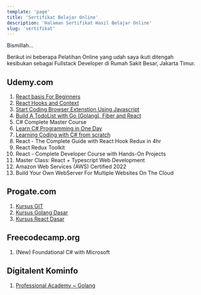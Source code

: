 ```yaml
---
template: 'page'
title: 'Sertifikat Belajar Online'
description: 'Halaman Sertifikat Hasil Belajar Online'
slug: 'sertifikat'
---
```


Bismillah...

Berikut ini beberapa Pelatihan Online yang udah saya ikuti ditengah kesibukan sebagai Fullstack Developer di Rumah Sakit Besar, Jakarta Timur.

## Udemy.com

1. [React basis For Beginners](http://ude.my/UC-06d4760b-0edc-456e-9bfe-f288da4733e6)
2. [React Hooks and Context](http://ude.my/UC-c4c6622c-a8a9-434f-91fd-f7f1ab32794d)
3. [Start Coding Browser Extenstion Using Javascript](http://ude.my/UC-02938034-bf65-4a86-ab22-28fd861c2444)
4. [Build A TodoList with Go (Golang), Fiber and React](http://ude.my/UC-0ce720ce-2dcf-49dd-b73c-231369f7776f)
5. C# Complete Master Course
6. [Learn C# Programming in One Day](http://ude.my/UC-e88c91b2-610b-40ce-845f-9d38a8f61bb2/)
7. [Learning Coding with C# from scratch](http://ude.my/UC-5b667566-a5a3-4ba4-8060-9050a20b9303)
8. React - The Complete Guide with React Hook Redux in 4hr
9. React Redux Toolkit
10. React - Complete Developer Course with Hands-On Projects
11. Master Class: React + Typescript Web Development
12. Amazon Web Services (AWS) Certified 2022
13. Build Your Own WebServer For Multiple Websites On The Cloud

## Progate.com

1. [Kursus GIT](https://progate.com/course_certificate/afebde4arfbmeq)
2. [Kursus Golang Dasar](https://progate.com/course_certificate/eacf2b15rgg0xl)
3. [Kursus React Dasar](https://progate.com/course_certificate/39097860rghz03)

## Freecodecamp.org

1. (New) Foundational C# with Microsoft

## Digitalent Kominfo

1. [Professional Academy ~ Golang](https://digitalent.kominfo.go.id/cek-sertifikat?registrasi=152308829101-277)
